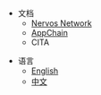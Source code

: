<!-- the following part should be indentical to https://raw.githubusercontent.com/cryptape/Nervos-Docs/master/_navbar.md -->
* 文档
  * [Nervos Network](https://cryptape.github.io/Nervos-Docs)
  * [AppChain](https://cryptape.github.io/Nervos-AppChain-Docs/)
  * CITA
<!-- the above part should be indentical to https://raw.githubusercontent.com/cryptape/Nervos-Docs/master/_navbar.md -->
* 语言
  * [English]()
  * [中文](zh-CN/quick-start/intro)

  